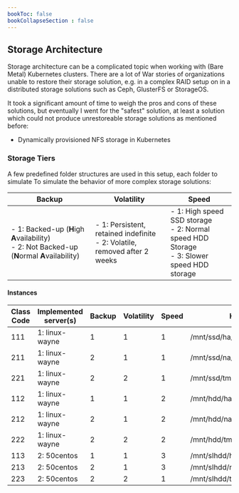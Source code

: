 ```yaml
---
bookToc: false
bookCollapseSection : false
---
```

## Storage Architecture
Storage architecture can be a complicated topic when working with (Bare Metal) Kubernetes clusters.
There are a lot of War stories of organizations unable to restore their storage solution, e.g. in a complex RAID setup on in a distributed storage solutions such as Ceph, GlusterFS or StorageOS.

It took a significant amount of time to weigh the pros and cons of these solutions, but eventually I went for the "safest" solution, at least a solution which could not produce unrestoreable storage solutions as mentioned before:

* Dynamically provisioned NFS storage in Kubernetes

### Storage Tiers
A few predefined folder structures are used in this setup, each folder to simulate To simulate the behavior of more complex storage solutions:

| **B**ackup | **V**olatility | **S**peed |
| ---        | ---            | ---       |
| - 1: Backed-up (**H**igh **A**vailability) <br/> - 2: Not Backed-up (**N**ormal **A**vailability)      | - 1: Persistent, retained indefinite <br/> - 2: Volatile, removed after 2 weeks | - 1: High speed SSD storage <br/> - 2: Normal speed HDD Storage <br/> - 3: Slower speed HDD storage |

#### Instances

| Class Code | Implemented server(s) | **B**ackup | **V**olatility | **S**peed | Hostpath                          |
| ---        | ---                   | ---        | ---            | ---       | ---                               |
| 111        | 1: linux-wayne        | 1          | 1              | 1         | /mnt/ssd/ha/<service_name>        |
| 211        | 1: linux-wayne        | 2          | 1              | 1         | /mnt/ssd/na/<service_name>        |
| 221        | 1: linux-wayne        | 2          | 2              | 1         | /mnt/ssd/tmp/<service_name>       |
| 112        | 1: linux-wayne        | 1          | 1              | 2         | /mnt/hdd/ha/<service_name>        |
| 212        | 1: linux-wayne        | 2          | 1              | 2         | /mnt/hdd/na/<service_name>        |
| 222        | 1: linux-wayne        | 2          | 2              | 2         | /mnt/hdd/tmp/<service_name>       |
| 113        | 2: 50centos           | 1          | 1              | 3         | /mnt/slhdd/ha/<service_name>      |
| 213        | 2: 50centos           | 2          | 1              | 3         | /mnt/slhdd/na/<service_name>      |
| 223        | 2: 50centos           | 2          | 2              | 1         | /mnt/slhdd/tmp/<service_name>     |
